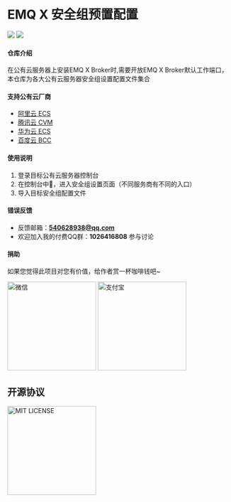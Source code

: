 <!--
 * @Author: Drswith
 * @Date: 2021-03-18 22:34:41
 * @LastEditors: Drswith
 * @LastEditTime: 2021-03-19 00:01:38
 * @FilePath: /emq-x-security-group-setting/README.md
-->
# EMQ X 安全组预置配置

![](https://img.shields.io/badge/license-MIT-brightgreen.svg)
![](https://img.shields.io/badge/author-HuaQing-1890ff.svg)

#### 仓库介绍
在公有云服务器上安装EMQ X Broker时,需要开放EMQ X Broker默认工作端口，本仓库为各大公有云服务器安全组设置配置文件集合

#### 支持公有云厂商
- [阿里云 ECS](https://www.aliyun.com/product/ecs)
- [腾讯云 CVM](https://cloud.tencent.com/product/cvm)
- [华为云 ECS](https://www.huaweicloud.com/product/ecs.html)
- [百度云 BCC](https://cloud.baidu.com/product/bcc.html)


#### 使用说明

1.  登录目标公有云服务器控制台
2.  在控制台中，进入安全组设置页面（不同服务商有不同的入口）
3.  导入目标安全组配置文件

#### 错误反馈
- 反馈邮箱：**540628938@qq.com**
- 欢迎加入我的付费QQ群：**1026416808** 参与讨论

#### 捐助
如果您觉得此项目对您有价值，给作者赏一杯咖啡钱吧~

<img src="https://images.gitee.com/uploads/images/2020/1029/190037_de6da034_1777698.jpeg" width='200px' alt="微信"/> 
<img src="https://images.gitee.com/uploads/images/2020/1029/190024_fbef1306_1777698.jpeg" width='200px' alt="支付宝"/>

## 开源协议
<img src="https://images.gitee.com/uploads/images/2021/0319/000308_842e887d_1777698.png" width='200px' alt="MIT LICENSE"/>